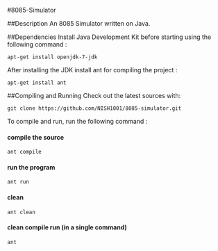 #8085-Simulator

##Description
An 8085 Simulator written on Java.

##Dependencies
Install Java Development Kit before starting using the following command :

    apt-get install openjdk-7-jdk

After installing the JDK install ant for compiling the project :

    apt-get install ant

##Compiling and Running
Check out the latest sources with:

    git clone https://github.com/NISH1001/8085-simulator.git

To compile and run, run the following command :
#### compile the source

    ant compile
    
#### run the program

    ant run
    
#### clean

    ant clean
    
#### clean compile run (in a single command)
    ant
    

